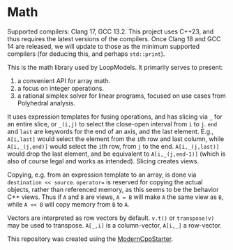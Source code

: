 # Math

Supported compilers: Clang 17, GCC 13.2.
This project uses C++23, and thus requires the latest versions of the compilers.
Once Clang 18 and GCC 14 are released, we will update to those as the minimum supported compilers (for deducing this, and perhaps `std::print`).

This is the math library used by LoopModels.
It primarily serves to present:
1. a convenient API for array math.
2. a focus on integer operations.
3. a rational simplex solver for linear programs, focused on use cases from Polyhedral analysis.

It uses expression templates for fusing operations, and has slicing via `_` for an entire slice, or `_(i,j)` to select the close-open interval from `i` to `j`. `end` and `last` are keywords for the end of an axis, and the last element. E.g., `A[i,last]` would select the element from the `i`th row and last column, while `A[i,_(j,end)]` would select the `i`th row, from `j` to the end. `A[i,_(j,last)]` would drop the last element, and be equivalent to `A[i,_(j,end-1)]` (which is also of course legal and works as intended). Slicing creates views.

Copying, e.g. from an expression template to an array, is done via `destination << source`. 
`operator=` is reserved for copying the actual objects, rather than referenced memory, as this seems to be the behavior C++ views.
Thus if `A` and `B` are views, `A = B` will make `A` the same view as `B`, while `A << B` will copy memory from `B` to `A`.

Vectors are interpreted as row vectors by default. `v.t()` or `transpose(v)` may be used to transpose.
`A[_,i]` is a column-vector, `A[i,_]` a row-vector.

This repository was created using the [ModernCppStarter](https://github.com/TheLartians/ModernCppStarter).
